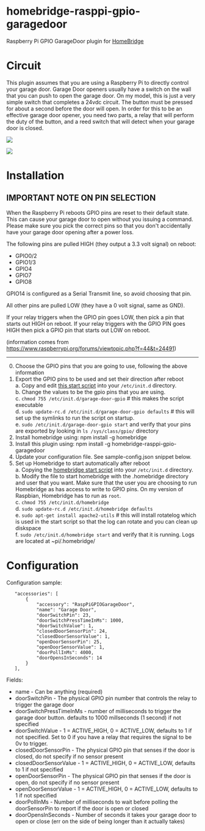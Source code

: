 # homebridge-rasppi-gpio-garagedoor
Raspberry Pi GPIO GarageDoor plugin for [HomeBridge](https://github.com/nfarina/homebridge)

# Circuit
  This plugin assumes that you are using a Raspberry Pi to directly control your garage door. Garage Door openers usually have
  a switch on the wall that you can push to open the garage door. On my model, this is just a very simple switch that completes
  a 24vdc circuit. The button must be pressed for about a second before the door will open. In order for this to be an effective
  garage door opener, you need two parts, a relay that will perform the duty of the button, and a reed switch that will
  detect when your garage door is closed.

  ![](https://raw.githubusercontent.com/benlamonica/homebridge-rasppi-gpio-garagedoor/master/images/Close_Sensor.jpg)

  ![](https://raw.githubusercontent.com/benlamonica/homebridge-rasppi-gpio-garagedoor/master/images/Relay_Wiring.jpg)

# Installation

## IMPORTANT NOTE ON PIN SELECTION 
When the Raspberry Pi reboots GPIO pins are reset to their default state. This can cause your garage door to open without you issuing a command. Please make sure you pick the correct pins so that you don't accidentally have your garage door opening after a power loss.

The following pins are pulled HIGH (they output a 3.3 volt signal) on reboot:
* GPIO0/2
* GPIO1/3
* GPIO4
* GPIO7
* GPIO8

GPIO14 is configured as a Serial Transmit line, so avoid choosing that pin.

All other pins are pulled LOW (they have a 0 volt signal, same as GND).

If your relay triggers when the GPIO pin goes LOW, then pick a pin that starts out HIGH on reboot. If your relay triggers with the GPIO PIN goes HIGH then pick a GPIO pin that starts out LOW on reboot.

(information comes from https://www.raspberrypi.org/forums/viewtopic.php?f=44&t=24491)

--------------------

  0. Choose the GPIO pins that you are going to use, following the above information
  1. Export the GPIO pins to be used and set their direction after reboot  
    a. Copy and edit [this start script](https://raw.githubusercontent.com/benlamonica/homebridge-rasppi-gpio-garagedoor/master/scripts/garage-door-gpio) into your ```/etc/init.d``` directory.  
    b. Change the values to be the gpio pins that you are using.  
    c. ```chmod 755 /etc/init.d/garage-door-gpio``` # this makes the script executable   
    d. ```sudo update-rc.d /etc/init.d/garage-door-gpio defaults``` # this will set up the symlinks to run the script on startup.  
    e. ```sudo /etc/init.d/garage-door-gpio start``` and verify that your pins are exported by looking in ```ls /sys/class/gpio/``` directory  
  2. Install homebridge using: npm install -g homebridge
  3. Install this plugin using: npm install -g homebridge-rasppi-gpio-garagedoor
  4. Update your configuration file. See sample-config.json snippet below. 
  5. Set up Homebridge to start automatically after reboot  
    a. Copying the [homebridge start script](https://raw.githubusercontent.com/benlamonica/homebridge-rasppi-gpio-garagedoor/master/scripts/homebridge) into your ```/etc/init.d``` directory.  
    b. Modify the file to start homebridge with the .homebridge directory and user that you want. Make sure that the user you are choosing to run Homebridge as has access to write to GPIO pins. On my version of Raspbian, Homebridge has to run as ```root```.   
    c. ```chmod 755 /etc/init.d/homebridge```  
    d. ```sudo update-rc.d /etc/init.d/homebridge defaults```  
    e. ```sudo apt-get install apache2-utils``` # this will install rotatelog which is used in the start script so that the log can rotate and you can clean up diskspace  
    f. ```sudo /etc/init.d/homebridge start``` and verify that it is running. Logs are located at ~pi/.homebridge/  


# Configuration

Configuration sample:

 ```
    "accessories": [
        {
            "accessory": "RaspPiGPIOGarageDoor",
            "name": "Garage Door",
            "doorSwitchPin": 23,
            "doorSwitchPressTimeInMs": 1000,
            "doorSwitchValue": 1,
            "closedDoorSensorPin": 24,
            "closedDoorSensorValue": 1,
            "openDoorSensorPin": 25,
            "openDoorSensorValue": 1,
            "doorPollInMs": 4000,
            "doorOpensInSeconds": 14
        }
    ],
```

Fields: 

* name - Can be anything (required)
* doorSwitchPin - The physical GPIO pin number that controls the relay to trigger the garage door
* doorSwitchPressTimeInMs - number of milliseconds to trigger the garage door button. defaults to 1000 millseconds (1 second) if not specified
* doorSwitchValue - 1 = ACTIVE_HIGH, 0 = ACTIVE_LOW, defaults to 1 if not specified. Set to 0 if you have a relay that requires the signal to be 0v to trigger.
* closedDoorSensorPin - The physical GPIO pin that senses if the door is closed, do not specify if no sensor present
* closedDoorSensorValue - 1 = ACTIVE_HIGH, 0 = ACTIVE_LOW, defaults to 1 if not specified
* openDoorSensorPin - The physical GPIO pin that senses if the door is open, do not specify if no sensor present
* openDoorSensorValue - 1 = ACTIVE_HIGH, 0 = ACTIVE_LOW, defaults to 1 if not specified
* doorPollInMs - Number of milliseconds to wait before polling the doorSensorPin to report if the door is open or closed
* doorOpensInSeconds - Number of seconds it takes your garage door to open or close (err on the side of being longer than it actually takes)


